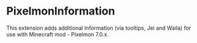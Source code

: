 # PixelmonInformation
This extension adds additional Information (via tooltips, Jei and Waila) for use with Minecraft mod - Pixelmon 7.0.x.
